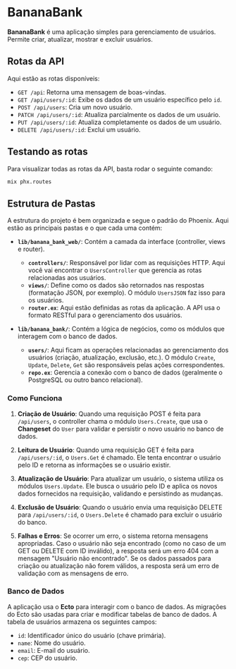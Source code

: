 # BananaBank

**BananaBank** é uma aplicação simples para gerenciamento de usuários. Permite criar, atualizar, mostrar e excluir usuários.

## Rotas da API

Aqui estão as rotas disponíveis:

- `GET /api`: Retorna uma mensagem de boas-vindas.
- `GET /api/users/:id`: Exibe os dados de um usuário específico pelo `id`.
- `POST /api/users`: Cria um novo usuário.
- `PATCH /api/users/:id`: Atualiza parcialmente os dados de um usuário.
- `PUT /api/users/:id`: Atualiza completamente os dados de um usuário.
- `DELETE /api/users/:id`: Exclui um usuário.

## Testando as rotas

Para visualizar todas as rotas da API, basta rodar o seguinte comando:

```sh
mix phx.routes
```

## Estrutura de Pastas

A estrutura do projeto é bem organizada e segue o padrão do Phoenix. Aqui estão as principais pastas e o que cada uma contém:

- **`lib/banana_bank_web/`**: Contém a camada da interface (controller, views e router).
  - **`controllers/`**: Responsável por lidar com as requisições HTTP. Aqui você vai encontrar o `UsersController` que gerencia as rotas relacionadas aos usuários.
  - **`views/`**: Define como os dados são retornados nas respostas (formatação JSON, por exemplo). O módulo `UsersJSON` faz isso para os usuários.
  - **`router.ex`**: Aqui estão definidas as rotas da aplicação. A API usa o formato RESTful para o gerenciamento dos usuários.
  
- **`lib/banana_bank/`**: Contém a lógica de negócios, como os módulos que interagem com o banco de dados.
  - **`users/`**: Aqui ficam as operações relacionadas ao gerenciamento dos usuários (criação, atualização, exclusão, etc.). O módulo `Create`, `Update`, `Delete`, `Get` são responsáveis pelas ações correspondentes.
  - **`repo.ex`**: Gerencia a conexão com o banco de dados (geralmente o PostgreSQL ou outro banco relacional).

### Como Funciona

1. **Criação de Usuário**: Quando uma requisição POST é feita para `/api/users`, o controller chama o módulo `Users.Create`, que usa o **Changeset** do `User` para validar e persistir o novo usuário no banco de dados.

2. **Leitura de Usuário**: Quando uma requisição GET é feita para `/api/users/:id`, o `Users.Get` é chamado. Ele tenta encontrar o usuário pelo ID e retorna as informações se o usuário existir.

3. **Atualização de Usuário**: Para atualizar um usuário, o sistema utiliza os módulos `Users.Update`. Ele busca o usuário pelo ID e aplica os novos dados fornecidos na requisição, validando e persistindo as mudanças.

4. **Exclusão de Usuário**: Quando o usuário envia uma requisição DELETE para `/api/users/:id`, o `Users.Delete` é chamado para excluir o usuário do banco.

5. **Falhas e Erros**: Se ocorrer um erro, o sistema retorna mensagens apropriadas. Caso o usuário não seja encontrado (como no caso de um GET ou DELETE com ID inválido), a resposta será um erro 404 com a mensagem "Usuário não encontrado". Se os dados passados para criação ou atualização não forem válidos, a resposta será um erro de validação com as mensagens de erro.

### Banco de Dados

A aplicação usa o **Ecto** para interagir com o banco de dados. As migrações do Ecto são usadas para criar e modificar tabelas de banco de dados. A tabela de usuários armazena os seguintes campos:

- `id`: Identificador único do usuário (chave primária).
- `name`: Nome do usuário.
- `email`: E-mail do usuário.
- `cep`: CEP do usuário.